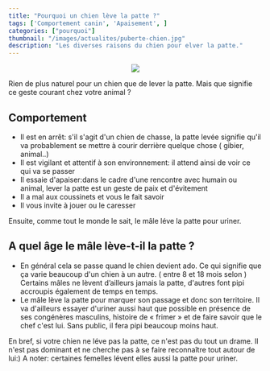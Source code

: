 ```yaml
---
title: "Pourquoi un chien lève la patte ?"
tags: ['Comportement canin', 'Apaisement', ]
categories: ["pourquoi"]
thumbnail: "/images/actualites/puberte-chien.jpg"
description: "Les diverses raisons du chien pour elver la patte."
---
```



<p align="center"><img src="/images/actualites/puberte-chien.jpg"/></p>


Rien de plus naturel pour un chien que de lever la patte. Mais que signifie ce geste courant chez votre animal ?




## Comportement ##
<ul><li>Il est en arrêt: s'il s'agit d'un chien de chasse, la patte levée signifie qu'il va probablement se mettre à courir derrière quelque chose ( gibier, animal..)</li>
<li>Il est vigilant et attentif à son environnement: il attend ainsi de voir ce qui va se passer</li>
<li>Il essaie d'apaiser:dans le cadre d'une rencontre avec humain ou animal, lever la patte est un geste de paix et d'évitement</li>
<li>Il a mal aux coussinets et vous le fait savoir</li>
<li>Il vous invite à jouer ou le caresser</li></ul>

Ensuite, comme tout le monde le sait, le mâle léve la patte pour uriner.

## A quel âge le mâle lève-t-il la patte ? ##
<ul><li> En général cela se passe quand le chien devient ado. Ce qui signifie que ça varie beaucoup d'un chien à un autre. ( entre 8 et 18 mois selon ) Certains mâles ne lèvent d’ailleurs jamais la patte, d'autres font pipi accroupis également de temps en temps.</li>
<li>Le mâle lève la patte pour marquer son passage et donc son territoire. Il va d'ailleurs essayer d'uriner aussi haut que possible en présence de ses congénères masculins, histoire de « frimer » et de faire savoir que le chef c'est lui. Sans public, il fera pipi beaucoup moins haut. </li></ul>


En bref, si votre chien ne léve pas la patte, ce n'est pas du tout un drame. Il n'est pas dominant et ne cherche pas à se faire reconnaître tout autour de lui:)
A noter: certaines femelles lévent elles aussi la patte pour uriner.
